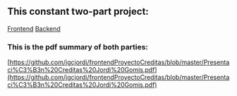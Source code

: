 ## This constant two-part project:
[Frontend](https://github.com/jgcjordi/frontendProyectoCreditas)
[Backend](https://github.com/jgcjordi/backendProyectoCreditas)

### This is the pdf summary of both parties:

[https://github.com/jgcjordi/frontendProyectoCreditas/blob/master/Presentaci%C3%B3n%20Creditas%20Jordi%20Gomis.pdf](https://github.com/jgcjordi/frontendProyectoCreditas/blob/master/Presentaci%C3%B3n%20Creditas%20Jordi%20Gomis.pdf)

